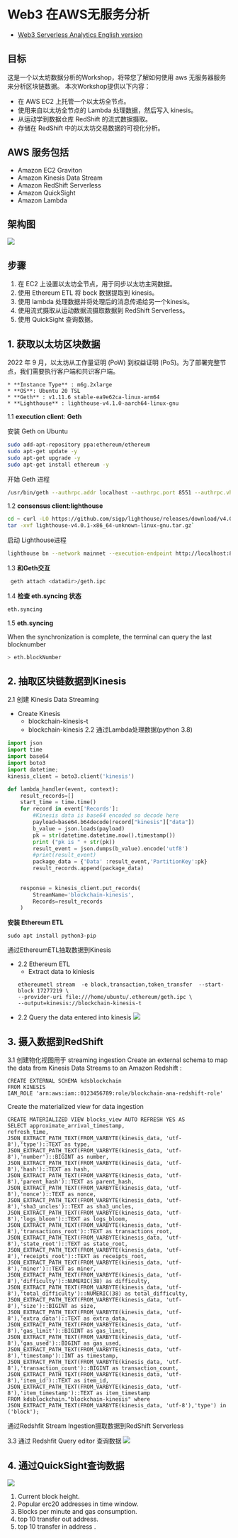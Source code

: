 # **Web3** 在AWS无服务分析

* [Web3 Serverless Analytics English version](./README.md)

## **目标**
这是一个以太坊数据分析的Workshop，将带您了解如何使用 aws 无服务器服务来分析区块链数据。 本次Workshop提供以下内容：
* 在 AWS EC2 上托管一个以太坊全节点。
* 使用来自以太坊全节点的 Lambda 处理数据，然后写入 kinesis。
* 从运动学到数据仓库 RedShift 的流式数据摄取。
* 存储在 RedShift 中的以太坊交易数据的可视化分析。

## **AWS 服务包括**

* Amazon EC2 Graviton
* Amazon Kinesis Data Stream
* Amazon RedShift Serverless
* Amazon QuickSight
* Amazon Lambda

## 架构图

![](./assets/architecture.jpg)

## 步骤
1. 在 EC2 上设置以太坊全节点，用于同步以太坊主网数据。
2. 使用 Ethereum ETL 将 bock 数据提取到 kinesis。
3. 使用 lambda 处理数据并将处理后的消息传递给另一个kinesis。
4. 使用流式摄取从运动数据流摄取数据到 RedShift Serverless。
5. 使用 QuickSight 查询数据。


## 1. 获取以太坊区块数据
2022 年 9 月，以太坊从工作量证明 (PoW) 到权益证明 (PoS)。为了部署完整节点，我们需要执行客户端和共识客户端。


    * **Instance Type** : m6g.2xlarge
    * **OS**: Ubuntu 20 TSL
    * **Geth** : v1.11.6 stable-ea9e62ca-linux-arm64
    * **Lighthouse** : lighthouse-v4.1.0-aarch64-linux-gnu


1.1 **execution client**: **Geth**

安装 Geth on Ubuntu

```bash
sudo add-apt-repository ppa:ethereum/ethereum
sudo apt-get update -y
sudo apt-get upgrade -y
sudo apt-get install ethereum -y
```
开始 Geth 进程
    
```bash
/usr/bin/geth --authrpc.addr localhost --authrpc.port 8551 --authrpc.vhosts localhost --authrpc.jwtsecret /tmp/jwtsecret --syncmode snap --http --http.api personal,eth,net,web3,txpool --http.corsdomain *
```

   1.2 **consensus client:lighthouse**

   ```bash
   cd ~ curl -LO https://github.com/sigp/lighthouse/releases/download/v4.0.1/lighthouse-v4.0.1-x86_64-unknown-linux-gnu.tar.gz 
   tar -xvf lighthouse-v4.0.1-x86_64-unknown-linux-gnu.tar.gz`
   ```
启动 Lighthouse进程

```bash
lighthouse bn --network mainnet --execution-endpoint http://localhost:8551 --execution-jwt /tmp/jwtsecret --checkpoint-sync-url=https://mainnet.checkpoint.sigp.io  --disable-deposit-contract-sync
```

   1.3 **和Geth交互**
   ```bash
    geth attach <datadir>/geth.ipc
   ```

   1.4 **检查  eth.syncing 状态**
   ```bash
   eth.syncing
   ```
1.5 **eth.syncing**

   When the synchronization is complete, the terminal can query the last blocknumber
   ```bash
   > eth.blockNumber
   ```
   
   
  

## **2. 抽取区块链数据到Kinesis**
2.1 创建 Kinesis Data Streaming 
* Create Kinesis 
  * blockchain-kinesis-t
  * blockchain-kinesis
2.2 通过Lambda处理数据(python 3.8)
``` python
import json
import time
import base64
import boto3
import datetime;
kinesis_client = boto3.client('kinesis')

def lambda_handler(event, context):
    result_records=[]
    start_time = time.time() 
    for record in event['Records']:
        #Kinesis data is base64 encoded so decode here
        payload=base64.b64decode(record["kinesis"]["data"])
        b_value = json.loads(payload)       
        pk = str(datetime.datetime.now().timestamp())
        print ("pk is " + str(pk))
        result_event = json.dumps(b_value).encode('utf8')
        #print(result_event)        
        package_data = {'Data' :result_event,'PartitionKey':pk}
        result_records.append(package_data)
        
        
    response = kinesis_client.put_records(
        StreamName='blockchain-kinesis',
        Records=result_records
    )
```
**安装 Ethereum ETL**

`sudo apt install python3-pip`

通过EthereumETL抽取数据到Kinesis
* 2.2 Ethereum ETL 
    * Extract data to kiniesis
    ```
    ethereumetl stream  -e block,transaction,token_transfer  --start-block 17277219 \
    --provider-uri file:///home/ubuntu/.ethereum/geth.ipc \
    --output=kinesis://blockchain-kinesis-t
    ```
* 2.2 Query the data entered into kinesis
![](./assets/kinesis-1.jpg)


## 3. 摄入数据到RedShift
3.1   创建物化视图用于 streaming ingestion
Create an external schema to map the data from Kinesis Data Streams to an Amazon Redshift :
```
CREATE EXTERNAL SCHEMA kdsblockchain
FROM KINESIS
IAM_ROLE 'arn:aws:iam::0123456789:role/blockchain-ana-redshift-role'
```

Create the materialized view for data ingestion
```
CREATE MATERIALIZED VIEW blocks_view AUTO REFRESH YES AS
SELECT approximate_arrival_timestamp,
refresh_time,
JSON_EXTRACT_PATH_TEXT(FROM_VARBYTE(kinesis_data, 'utf-8'),'type')::TEXT as type,
JSON_EXTRACT_PATH_TEXT(FROM_VARBYTE(kinesis_data, 'utf-8'),'number')::BIGINT as number,
JSON_EXTRACT_PATH_TEXT(FROM_VARBYTE(kinesis_data, 'utf-8'),'hash')::TEXT as hash,
JSON_EXTRACT_PATH_TEXT(FROM_VARBYTE(kinesis_data, 'utf-8'),'parent_hash')::TEXT as parent_hash,
JSON_EXTRACT_PATH_TEXT(FROM_VARBYTE(kinesis_data, 'utf-8'),'nonce')::TEXT as nonce,
JSON_EXTRACT_PATH_TEXT(FROM_VARBYTE(kinesis_data, 'utf-8'),'sha3_uncles')::TEXT as sha3_uncles,
JSON_EXTRACT_PATH_TEXT(FROM_VARBYTE(kinesis_data, 'utf-8'),'logs_bloom')::TEXT as logs_bloom,
JSON_EXTRACT_PATH_TEXT(FROM_VARBYTE(kinesis_data, 'utf-8'),'transactions_root')::TEXT as transactions_root,
JSON_EXTRACT_PATH_TEXT(FROM_VARBYTE(kinesis_data, 'utf-8'),'state_root')::TEXT as state_root,
JSON_EXTRACT_PATH_TEXT(FROM_VARBYTE(kinesis_data, 'utf-8'),'receipts_root')::TEXT as receipts_root,
JSON_EXTRACT_PATH_TEXT(FROM_VARBYTE(kinesis_data, 'utf-8'),'miner')::TEXT as miner,
JSON_EXTRACT_PATH_TEXT(FROM_VARBYTE(kinesis_data, 'utf-8'),'difficulty')::NUMERIC(38) as difficulty,
JSON_EXTRACT_PATH_TEXT(FROM_VARBYTE(kinesis_data, 'utf-8'),'total_difficulty')::NUMERIC(38) as total_difficulty,
JSON_EXTRACT_PATH_TEXT(FROM_VARBYTE(kinesis_data, 'utf-8'),'size')::BIGINT as size,
JSON_EXTRACT_PATH_TEXT(FROM_VARBYTE(kinesis_data, 'utf-8'),'extra_data')::TEXT as extra_data,
JSON_EXTRACT_PATH_TEXT(FROM_VARBYTE(kinesis_data, 'utf-8'),'gas_limit')::BIGINT as gas_limit,
JSON_EXTRACT_PATH_TEXT(FROM_VARBYTE(kinesis_data, 'utf-8'),'gas_used')::BIGINT as gas_used,
JSON_EXTRACT_PATH_TEXT(FROM_VARBYTE(kinesis_data, 'utf-8'),'timestamp')::INT as timestamp,
JSON_EXTRACT_PATH_TEXT(FROM_VARBYTE(kinesis_data, 'utf-8'),'transaction_count')::BIGINT as transaction_count,
JSON_EXTRACT_PATH_TEXT(FROM_VARBYTE(kinesis_data, 'utf-8'),'item_id')::TEXT as item_id,
JSON_EXTRACT_PATH_TEXT(FROM_VARBYTE(kinesis_data, 'utf-8'),'item_timestamp')::TEXT as item_timestamp
FROM kdsblockchain."blockchain-kinesis" where JSON_EXTRACT_PATH_TEXT(FROM_VARBYTE(kinesis_data, 'utf-8'),'type') in ('block');
```
通过Redshfit Stream Ingestion摄取数据到RedShift Serverless

3.3 通过 Redshfit Query editor 查询数据
![](./assets/redshift-data.jpg)



## 4. 通过QuickSight查询数据

![](./assets/quicksight.jpg)

1. Current block height.
2. Popular erc20 addresses in time window.
3. Blocks per minute and gas consumption.
4. top 10 transfer out address.
5. top 10 transfer in address .


